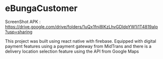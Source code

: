 # eBungaCustomer
ScreenShot APK : https://drive.google.com/drive/folders/1uQx1fnj8IKzLhvGDldpYW1i1T4819aIp?usp=sharing

This project was built using react native with firebase. Equipped with digital payment features using a payment gateway from MidTrans 
and there is a delivery location selection feature using the API from Google Maps
